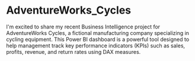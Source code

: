 # AdventureWorks_Cycles
I'm excited to share my recent Business Intelligence project for AdventureWorks Cycles, a fictional manufacturing company specializing in cycling equipment. This Power BI dashboard is a powerful tool designed to help management track key performance indicators (KPIs) such as sales, profits, revenue, and return rates using DAX measures.
